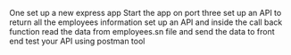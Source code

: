 One set up a new express app 
Start the app on port 
three set up an API to return all the employees information 
 set up an API and inside the call back function read the data from employees.sn file and send the data to front end 
 test your API using postman tool